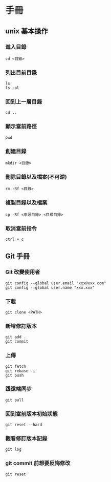 # 手冊
## unix 基本操作

### 進入目錄
```
cd <目錄>
```

### 列出目前目錄
```
ls
ls -al
```

### 回到上一層目錄
```
cd ..
```

### 顯示當前路徑
```
pwd
```

### 創建目錄
```
mkdir <目錄>
```

### 刪除目錄以及檔案(不可逆)
```
rm -Rf <目錄>
```

### 複製目錄以及檔案
```
cp -Rf <來源目錄> <目標目錄>
```
### 取消當前指令
```
ctrl + c
```

## Git 手冊
###  Git 改變使用者
```
git config --global user.email "xxx@xxx.com"
git config --global user.name "xxx.xxx"
```

### 下載
```
git clone <PATH>
```

### 新增修訂版本
```
git add .
git commit
```

### 上傳
```
git fetch
git rebase -i
git push
```

### 跟遠端同步
```
git pull
```

### 回到當前版本初始狀態
```
git reset --hard
```
### 觀看修訂版本記錄
```
git log
```

### git commit 前想要反悔修改
```
git reset
```
